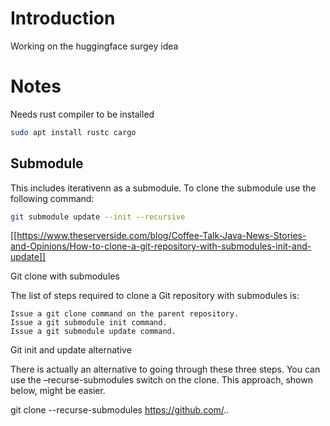 # Introduction

Working on the huggingface surgey idea

# Notes

Needs rust compiler to be installed

```bash
sudo apt install rustc cargo
```

## Submodule
This includes iterativenn as a submodule.  To clone the submodule use the following command:

```bash
git submodule update --init --recursive
``` 

[[https://www.theserverside.com/blog/Coffee-Talk-Java-News-Stories-and-Opinions/How-to-clone-a-git-repository-with-submodules-init-and-update]]

Git clone with submodules

The list of steps required to clone a Git repository with submodules is:

    Issue a git clone command on the parent repository.
    Issue a git submodule init command.
    Issue a git submodule update command.

Git init and update alternative

There is actually an alternative to going through these three steps. You can use the –recurse-submodules switch on the clone. This approach, shown below, might be easier.

git clone --recurse-submodules https://github.com/..